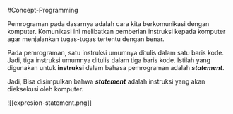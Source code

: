 #Concept-Programming 

Pemrograman pada dasarnya adalah cara kita berkomunikasi dengan komputer. Komunikasi ini melibatkan pemberian instruksi kepada komputer agar menjalankan tugas-tugas tertentu dengan benar.

Pada pemrograman, satu instruksi umumnya ditulis dalam satu baris kode. Jadi, tiga instruksi umumnya ditulis dalam tiga baris kode. Istilah yang digunakan untuk **instruksi** dalam bahasa pemrograman adalah ***statement***.

Jadi, Bisa disimpulkan bahwa ***statement*** adalah instruksi yang akan dieksekusi oleh komputer.

![[expresion-statement.png]]